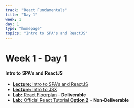 ```yaml
---
track: "React Fundamentals"
title: "Day 1"
week: 1
day: 1
type: "homepage"
topics: "Intro to SPA's and ReactJS"
---
```



# Week 1 - Day 1

#### Intro to SPA's and ReactJS

- [**Lecture:** Intro to SPA's and ReactJS](/react-fundamentals/week-1/day-1/lecture-materials/intro-to-spas-and-reactjs/)
- [**Lecture:** Intro to JSX](/react-fundamentals/week-1/day-1/lecture-materials/intro-to-jsx/)
- [**Lab:** React Floorplan](/react-fundamentals/week-1/day-1/labs/react-floorplan/) - **Deliverable**
- [**Lab:** Official React Tutorial **Option 2**](https://reactjs.org/tutorial/tutorial.html) - **Non-Deliverable**


<!-- 
<hr>


#### Lesson Recordings

- [**Intro to SPA's and React JS**]()
- [**Intro to JSX**]()
- [**Starting the JSX Lab walk-through**]() 

-->